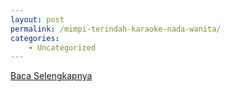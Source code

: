 ```yaml
---
layout: post
permalink: /mimpi-terindah-karaoke-nada-wanita/
categories:
    - Uncategorized
---
```


[Baca Selengkapnya](/09)
